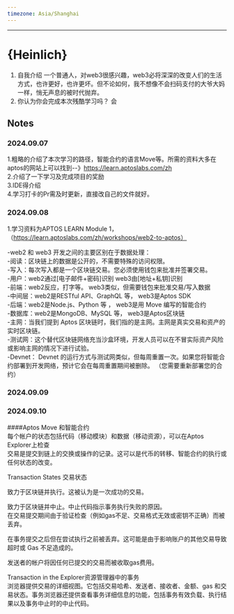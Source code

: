 ```yaml
---
timezone: Asia/Shanghai
---
```


---

# {Heinlich}

1. 自我介绍
   一个普通人，对web3很感兴趣，web3必将深深的改变人们的生活方式，也许更好，也许更坏。但不论如何，我不想像不会扫码支付的大爷大妈一样，悄无声息的被时代抛弃。
3. 你认为你会完成本次残酷学习吗？
   会

## Notes

<!-- Content_START -->

### 2024.09.07
1.粗略的介绍了本次学习的路径，智能合约的语言Move等。所需的资料大多在aptos的网站上可以找到--》https://learn.aptoslabs.com/zh  
2.介绍了一下学习及完成项目的奖励  
3.IDE得介绍  
4.学习打卡的Pr需及时更新，直接改自己的文件就好。

### 2024.09.08
1.学习资料为APTOS LEARN Module 1，（https://learn.aptoslabs.com/zh/workshops/web2-to-aptos）

-web2 和 web3 开发之间的主要区别在于数据处理：  
-阅读：区块链上的数据是公开的，不需要特殊的访问权限。  
-写入：每次写入都是一个区块链交易。您必须使用钱包来批准并签署交易。  
-用户：web2通过[电子邮件+密码]识别	web3由[地址+私钥]识别  
-前端：web2反应，打字等。    web3类似，但需要钱包来批准交易/写入数据  
-中间层：web2是RESTful API、GraphQL 等，  web3是Aptos SDK  
-后端：web2是Node.js、Python 等 ， web3是用 Move 编写的智能合约     
-数据库：web2是MongoDB、MySQL 等， web3是Aptos区块链  
-主网：当我们提到 Aptos 区块链时，我们指的是主网。主网是真实交易和资产的实时区块链。  
-测试网：这个替代区块链网络充当沙盒环境，开发人员可以在不冒实际资产风险或影响主网的情况下进行试验。  
-Devnet： Devnet 的运行方式与测试网类似，但每周重置一次。如果您将智能合约部署到开发网络，预计它会在每周重置期间被删除。 （您需要重新部署您的合约）  
### 2024.09.09
### 2024.09.10
####Aptos Move 和智能合约  
每个帐户的状态包括代码（移动模块）和数据（移动资源），可以在Aptos Explorer上检查  
交易是提交到链上的交换或操作的记录。这可以是代币的转移、智能合约的执行或任何状态的改变。  

Transaction States 交易状态  

致力于区块链并执行。这被认为是一次成功的交易。  

致力于区块链并中止。中止代码指示事务执行失败的原因。   
在交易提交期间由于验证检查（例如gas不足、交易格式无效或密钥不正确）而被丢弃。    

在事务提交之后但在尝试执行之前被丢弃。这可能是由于影响账户的其他交易导致超时或 Gas 不足造成的。  

发送者的帐户将因任何已提交的交易而被收取gas费用。  

Transaction in the Explorer资源管理器中的事务  
浏览器提供交易的详细视图。它包括交易哈希、发送者、接收者、金额、gas 和交易状态。事务浏览器还提供查看事务详细信息的功能，包括事务有效负载、执行结果以及事务中止时的中止代码。  
<!-- Content_END -->
